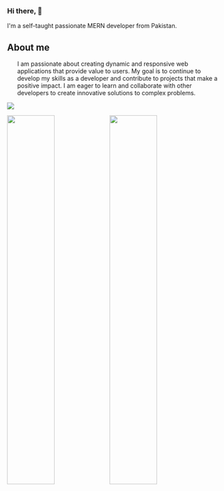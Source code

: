 ### Hi there, 👋
<p>I'm a self-taught passionate MERN developer from Pakistan.</p>
<h2>About me</h2>
<ul>
  I am passionate about creating dynamic and responsive web applications that provide value to users. My goal is to continue to develop my skills as a developer and contribute to projects that make a positive impact. I am eager to learn and collaborate with other developers to create innovative solutions to complex problems.
</ul>

<p align="left">
  <a href="https://skillicons.dev">
    <img src="https://skillicons.dev/icons?i=js,expressjs,nodejs,react,html,bootstrap,mongodb,php,laravel,mysql,sequelize,postgresql,git,docker,vercel," />
  </a>
</p>
<img align="left" width="47%" src="https://github-readme-stats.vercel.app/api?username=Muhammad-athar105&show_icons=true" />
<img align="left" width="47%" src="https://github-readme-stats.vercel.app/api/top-langs/?username=Muhammad-athar105&layout=compact" />



